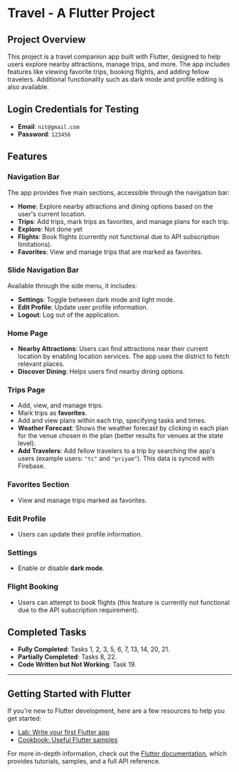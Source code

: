 # Travel - A Flutter Project

## Project Overview

This project is a travel companion app built with Flutter, designed to help users explore nearby attractions, manage trips, and more. The app includes features like viewing favorite trips, booking flights, and adding fellow travelers. Additional functionality such as dark mode and profile editing is also available.

## Login Credentials for Testing

- **Email**: `nit@gmail.com`
- **Password**: `123456`

## Features

### Navigation Bar
The app provides five main sections, accessible through the navigation bar:

- **Home**: Explore nearby attractions and dining options based on the user's current location.
- **Trips**: Add trips, mark trips as favorites, and manage plans for each trip.
- **Explore**: Not done yet
- **Flights**: Book flights (currently not functional due to API subscription limitations).
- **Favorites**: View and manage trips that are marked as favorites.

### Slide Navigation Bar
Available through the side menu, it includes:
- **Settings**: Toggle between dark mode and light mode.
- **Edit Profile**: Update user profile information.
- **Logout**: Log out of the application.

### Home Page
- **Nearby Attractions**: Users can find attractions near their current location by enabling location services. The app uses the district to fetch relevant places.
- **Discover Dining**: Helps users find nearby dining options.

### Trips Page
- Add, view, and manage trips.
- Mark trips as **favorites**.
- Add and view plans within each trip, specifying tasks and times.
- **Weather Forecast**: Shows the weather forecast by clicking in each plan for the venue chosen in the plan (better results for venues at the state level).
- **Add Travelers**: Add fellow travelers to a trip by searching the app's users (example users: `"tc"` and `"priyam"`). This data is synced with Firebase.

### Favorites Section
- View and manage trips marked as favorites.

### Edit Profile
- Users can update their profile information.

### Settings
- Enable or disable **dark mode**.

### Flight Booking
- Users can attempt to book flights (this feature is currently not functional due to the API subscription requirement).

## Completed Tasks
- **Fully Completed**: Tasks 1, 2, 3, 5, 6, 7, 13, 14, 20, 21.
- **Partially Completed**: Tasks 8, 22.
- **Code Written but Not Working**: Task 19.

---

## Getting Started with Flutter

If you're new to Flutter development, here are a few resources to help you get started:

- [Lab: Write your first Flutter app](https://docs.flutter.dev/get-started/codelab)
- [Cookbook: Useful Flutter samples](https://docs.flutter.dev/cookbook)

For more in-depth information, check out the [Flutter documentation](https://docs.flutter.dev/), which provides tutorials, samples, and a full API reference.
